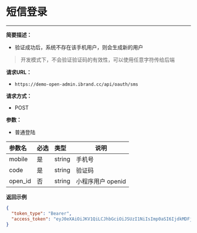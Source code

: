   
 # 短信登录
 
 ****   
    
**简要描述：** 

- 验证成功后，系统不存在该手机用户，则会生成新的用户

> 开发模式下，不会验证验证码的有效性，可以使用任意字符传给后端

**请求URL：** 

- `https://demo-open-admin.ibrand.cc/api/oauth/sms `
  
**请求方式：**
- POST 

**参数：** 

- 普通登陆

|参数名|必选|类型|说明|
|:----    |:---|:----- |-----   |
|mobile |是  |string | 手机号   |
|code |是  |string | 验证码    |
|open_id | 否  |string | 小程序用户 openid    |

 
 **返回示例**

```json
{
  "token_type": "Bearer",
  "access_token": "eyJ0eXAiOiJKV1QiLCJhbGciOiJSUzI1NiIsImp0aSI6IjdkMDFjMGI0ZDRmODhjYTEwYjA3MDI0ZWEzYTU1MTc5MTQ4Y2NkNTZjZGIwMDEyMGFjNjA5MTIzNGYyNDUxZTAzZjdlNjFlOTkwN2MzYjQ0In0.eyJhdWQiOiIxIiwianRpIjoiN2QwMWMwYjRkNGY4OGNhMTBiMDcwMjRlYTNhNTUxNzkxNDhjY2Q1NmNkYjAwMTIwYWM2MDkxMjM0ZjI0NTFlMDNmN2U2MWU5OTA3YzNiNDQiLCJpYXQiOjE0NzQ4NzQ0OTksIm5iZiI6MTQ3NDg3NDQ5OSwiZXhwIjo0NjMwNTQ4MDk5LCJzdWIiOiIxIiwic2NvcGVzIjpbXX0.jSbK7tetZohQS397315_Aw_ZdQ16kFzE-wIGkC9Ufg9MOnFDZnvqvlSQzRWWgkr_dRjj732AGyoj9lyag-ylgjCBZxXEtGUBKUlK_Pt32B9BQCloiTzp8M081J3VMRuFTy9hCym-xiGK_huM8rN_jZnfN4NJ0ILnr8Na8e2ozNAOX5xe9OCegfCdrpUv0OYzLScRS4E7yA53zyWxCRWQrIY0eqWwRnOkpMqGVYdEPpCd9FBdS0uOH4g0IIefLMEbFgAbwYQ52j2gaKuuOO-la9fqMK7_1aje_nlhJsFg-488_8KstPFQppvLcP1cznHew5ejd1IqJm0fLkVG0pw13v67jg0ds4kV0b3z9pfFE5Z3UkhThEkXh1q0EbwdS3HTyEUoAzaSxqx-cZn1zm2mgzk39U6yt9NwbmMDBUIq0rA4LI64oqUT_vExCiBDf0isvhHCzwql9OGv422cLTDN7pv77oqU-zc0AIM41IwqqNvyKXrazYHN2D7Appjjc0ajg7IWspAyMZmFjHMohRSzN253dS96HIjuyu_vYTTbfT0G9SdGY2kLKrSZo4-PUZi9tM6ecYdrKLYXMfUs8NC_iWXjqTyEOTwGMKa5tfWniPuKzcdoFeMe0zOsHGy5NSrs5O-zZZWwup-q1vNAuuFvCqcwDuW6TumcGKK3oEWZVBs"
}

```




